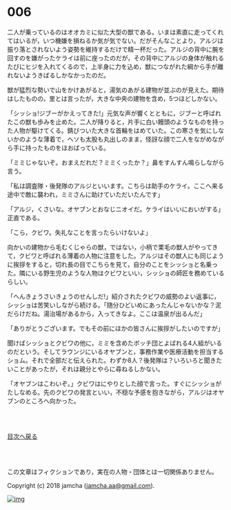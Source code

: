 # 006

二人が乗っているのはオオカミに似た大型の獣である。いまは素直に走ってくれてはいるが，いつ機嫌を損ねるか気が気でない。だがそんなことより，アルジは振り落とされないよう姿勢を維持するだけで精一杯だった。アルジの背中に腕を回すのを嫌がったケライは前に座ったのだが，その背中にアルジの身体が触れるたびにヒジを入れてくるので，上半身に力を込め，獣につながれた綱から手が離れないようきばるしかなかったのだ。  

獣が猛烈な勢いで山をかけあがると，湯気のあがる建物が並ぶのが見えた。期待はしたものの，里とは言ったが，大きな中央の建物を含め，5つほどしかない。  

「シッショ!ジブーがかえってきた!」元気な声が響くとともに，ジブーと呼ばれたこの獣も歩みを止めた。二人が降りると，片手に白い饅頭のようなものを持った人物が駆けてくる。錆びついた大きな首輪をはめていた。この寒さを気にしないかのような薄着で，ヘソも太股も丸出しのまま，怪訝な顔で二人をながめながら手に持ったものをほおばっている。  

「ミミじゃないぞ。おまえだれだ？ミミくったか？」鼻をすんすん鳴らしながら言う。  

「私は調査隊・後発隊のアルジといいます。こちらは助手のケライ。ここへ来る途中で敵に襲われ，ミミさんに助けていただいたんです」  

「アルジ，くさいな。オヤブンとおなじニオイだ。ケライはいいにおいがする」正直である。  

「こら，クビワ。失礼なことを言ったらいけないよ」  

向かいの建物から毛むくじゃらの獣，ではない，小柄で栗毛の獣人がやってきて，クビワと呼ばれる薄着の人物に注意をした。アルジはその獣人にも同じように挨拶をすると，切れ長の目でこちらを見て，自分のことをシッショと名乗った。隣にいる野生児のような人物はクビワといい，シッショの師匠を務めているらしい。  

「へんきょうさいきょうのせんしだ!」紹介されたクビワの威勢のよい返事に，シッショは苦笑いしながら続ける。「随分ひどいめにあったんじゃないかな？泥だらけだね。湯治場があるから，入ってきなよ。ここは温泉が出るんだ」  

「ありがとうございます。でもその前にほかの皆さんに挨拶がしたいのですが」  

聞けばシッショとクビワの他に，ミミを含めたボッチ団とよばれる4人組がいるのだという。そしてラウンジにいるオヤブンと，事務作業や医療活動を担当するショム。それで全部だと伝えられた。わずか8人？後発隊は？いろいろと聞きたいことがあったが，それは親分とやらに尋ねるしかない。  

「オヤブンはこわいぞ。」クビワはにやりとした顔で言った。すぐにシッショがたしなめる。先のクビワの発言といい，不穏な予感を抱きながら，アルジはオヤブンのところへ向かった。  

<br>  
<br>  

[目次へ戻る](https://github.com/jamcha-aa/OblivionReports/blob/master/README.md)  

<br>  
<br>  

この文章はフィクションであり，実在の人物・団体とは一切関係ありません。  

Copyright (c) 2018 jamcha (jamcha.aa@gmail.com).  

[![img](http://i.creativecommons.org/l/by-nc-sa/4.0/88x31.png)](http://creativecommons.org/licenses/by-nc-sa/4.0/deed)